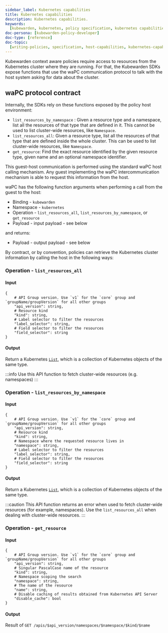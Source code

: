 ```yaml
---
sidebar_label: Kubernetes capabilities
title: Kubernetes capabilities
description: Kubernetes capabilities.
keywords:
  [kubewarden, kubernetes, policy specification, kubernetes capabilities]
doc-persona: [kubewarden-policy-developer]
doc-type: [reference]
doc-topic:
  [writing-policies, specification, host-capabilities, kubernetes-capabilities]
---
```


<head>
  <link rel="canonical" href="https://docs.kubewarden.io/reference/spec/host-capabilities/kubernetes"/>
</head>

Kubewarden context aware policies require access to resources from the Kubernetes cluster where they are running.
For that, the Kubewarden SDKs expose functions that use the waPC communication protocol to talk with the host system asking for data about the cluster.

## waPC protocol contract

Internally, the SDKs rely on these functions exposed by the policy host environment:

- `list_resources_by_namespace` : Given a resource type and a namespace, list all the resources of that type that are defined in it.
  This cannot be used to list cluster-wide resources, like `Namespace`.
- `list_resources_all`: Given a resource type, list all the resources of that type that are defined inside the whole cluster.
  This can be used to list cluster-wide resources, like `Namespace`.
- `get_resource`: Find the exact resource identified by the given resource type, given name and an optional namespace identifier.

This guest-host communication is performed using the standard waPC host calling mechanism.
Any guest implementing the waPC intercommunication mechanism is able to request this information from the host.

waPC has the following function arguments when performing a call from the guest to the host:

- Binding - `kubewarden`
- Namespace - `kubernetes`
- Operation - `list_resources_all`, `list_resources_by_namespace`, or `get_resource`
- Payload - input payload - see below

and returns:

- Payload - output payload - see below

By contract, or by convention,
policies can retrieve the Kubernetes cluster information by calling the host in the following ways:

### Operation - `list_resources_all`

#### Input

```hcl
{
	# API Group version. Use `v1` for the `core` group and `groupName/groupVersion` for all other groups
	"api_version": string,
	# Resource kind
	"kind": string,
	# Label selector to filter the resources
	"label_selector": string,
	# Field selector to filter the resources
	"field_selector": string
}
```

#### Output

Return a Kubernetes
[`List`](https://github.com/kubernetes/community/blob/master/contributors/devel/sig-architecture/api-conventions.md#types-kinds),
which is a collection of Kubernetes objects of the same type.

:::info
Use this API function to fetch cluster-wide resources (e.g. namespaces)
:::

### Operation - `list_resources_by_namespace`

#### Input

```hcl
{
	# API Group version. Use `v1` for the `core` group and `groupName/groupVersion` for all other groups
	"api_version": string,
	# Resource kind
	"kind": string,
	# Namespace where the requested resource lives in
	"namespace": string,
	# Label selector to filter the resources
	"label_selector": string,
	# Field selector to filter the resources
	"field_selector": string
}
```

#### Output

Return a Kubernetes [`List`](https://github.com/kubernetes/community/blob/master/contributors/devel/sig-architecture/api-conventions.md#types-kinds), which is a collection of Kubernetes objects of the same type.

:::caution
This API function returns an error when used to fetch cluster-wide resources
(for example, namespaces).
Use the `list_resources_all` when dealing with cluster-wide resources.
:::

### Operation - `get_resource`

#### Input

```hcl
{
	# API Group version. Use `v1` for the `core` group and `groupName/groupVersion` for all other groups
	"api_version": string,
	# Singular PascalCase name of the resource
	"kind": string,
	# Namespace scoping the search
	"namespace": string,
	# The name of the resource
	"name": string,
	# Disable caching of results obtained from Kubernetes API Server
	"disable_cache": bool
}
```

#### Output

Result of `GET /apis/$api_version/namespaces/$namespace/$kind/$name`
